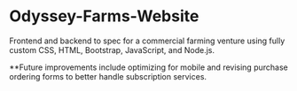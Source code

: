# Odyssey-Farms-Website
Frontend and backend to spec for a commercial farming venture using fully custom CSS, HTML, Bootstrap, JavaScript, and Node.js. 

**Future improvements include optimizing for mobile and revising purchase ordering forms to better handle subscription services.
